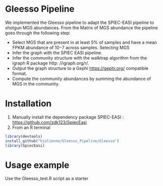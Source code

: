 # Gleesso Pipeline



We implemented the Gleesso pipeline to adapt the SPIEC-EASI pipeline to shotgun MGS abundances. From the Matrix of MGS abundance the pipeline goes through the following step:

* Select MGS that are present in at least 5% of samples and have a mean FPKM abundance of 10−7 across samples. Selecting MGS 
* Infer the graph with the SPIEC EASI pipeline. 
* Infer the community structure with the walktrap algorithm from the igraph R package http: //igraph.org/r/. 
* Output the graph structure to a Gephi https://gephi.org/ compatible format.
* Compute the community abundances by summing the abundance of MGS in the community.


# Installation

1. Manually install the dependency package SPIEC-EASI : https://github.com/zdk123/SpiecEasi
2. From an R terminal
```r
library(devtools)
install_github("hjulienne/Gleesso_Pipeline/Gleesso")
library(SpiecEasi)
```

# Usage example

Use the Gleesso_test.R script as a starter
